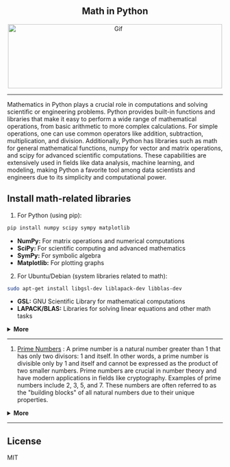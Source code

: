 <div align="center">

## Math in Python

<img alt="Gif" src="https://cdn.dribbble.com/users/31818/screenshots/1891002/math.gif" height="150px" width="500px">
</div>
<hr>
Mathematics in Python plays a crucial role in computations and solving scientific or engineering problems. Python provides built-in functions and libraries that make it easy to perform a wide range of mathematical operations, from basic arithmetic to more complex calculations. For simple operations, one can use common operators like addition, subtraction, multiplication, and division. Additionally, Python has libraries such as math for general mathematical functions, numpy for vector and matrix operations, and scipy for advanced scientific computations. These capabilities are extensively used in fields like data analysis, machine learning, and modeling, making Python a favorite tool among data scientists and engineers due to its simplicity and computational power.

## Install math-related libraries
1. For Python (using pip):
```bash
pip install numpy scipy sympy matplotlib
```
- <b>NumPy:</b> For matrix operations and numerical computations
- <b>SciPy:</b> For scientific computing and advanced mathematics
- <b>SymPy:</b> For symbolic algebra
- <b>Matplotlib:</b> For plotting graphs
2. For Ubuntu/Debian (system libraries related to math):
```bash
sudo apt-get install libgsl-dev liblapack-dev libblas-dev
```
- <b>GSL:</b> GNU Scientific Library for mathematical computations
- <b>LAPACK/BLAS:</b> Libraries for solving linear equations and other math tasks
  
<details>
<summary><b>More</b></summary>
  
## Mathematics in Python
Python, as a versatile and powerful programming language, has a wide array of applications in the field of mathematics. Its simplicity, readability, and extensive library support make it a preferred tool for both beginner programmers and experienced mathematicians. From basic arithmetic to advanced mathematical operations, Python provides a framework for handling diverse types of mathematical computations.

## Basic Arithmetic in Python
At its core, Python supports basic arithmetic operations such as addition (+), subtraction (-), multiplication (*), division (/), and exponentiation (**). These operations are fundamental to any programming language, but Python’s clear syntax makes performing calculations easy and intuitive. Python can be used to handle both integers and floating-point numbers, allowing for a variety of precision levels in computations. For example, one can quickly compute simple equations like:
```python
result = (5 + 3) * 2
print(result)  # Output: 16
```

## Python’s math Module
For more complex mathematical tasks, Python includes the built-in math module, which provides functions for mathematical constants and operations. This module allows users to perform trigonometric functions (sin(), cos(), etc.), logarithmic functions (log(), log10()), and factorials (factorial()), among others. For example:
```python
import math
result = math.sqrt(16)
print(result)  # Output: 4.0
```
This module extends Python’s native capabilities, making it suitable for various real-world mathematical problems that require higher-level mathematical functions.

## Scientific Computations with NumPy
While the math module handles simple mathematical functions, more advanced computations—especially those involving large datasets or multidimensional arrays—are made possible with the NumPy library. NumPy is essential for tasks like matrix operations, Fourier transforms, and random number generation. It is also the backbone of most scientific and mathematical programming in Python. Here’s an example of creating an array and performing basic operations with NumPy:
```python
import numpy as np
array = np.array([1, 2, 3, 4])
print(np.mean(array))  # Output: 2.5
```
NumPy is widely used in fields like machine learning, data science, and physics, where mathematical models often rely on large numerical datasets.

## Symbolic Mathematics with SymPy
For algebraic manipulation and symbolic mathematics, Python offers SymPy. This library allows for the symbolic computation of algebraic expressions, which can be useful in calculus, algebra, and equation solving. Unlike numerical computation, symbolic math manipulates symbols rather than numbers, allowing for the exact representation of equations. For instance, solving algebraic equations symbolically looks like this:
```python
from sympy import symbols, Eq, solve
x = symbols('x')
equation = Eq(x**2 - 5*x + 6, 0)
solutions = solve(equation)
print(solutions)  # Output: [2, 3]
```
SymPy is especially helpful in domains such as engineering and theoretical physics where precise symbolic solutions are required.

## Advanced Scientific Computing with SciPy
Another powerful library, SciPy, builds on NumPy and provides additional functionality for scientific computing, including modules for optimization, integration, interpolation, eigenvalue problems, and more. SciPy is highly efficient and is commonly used in fields such as signal processing and bioinformatics.

## Real-World Applications of Mathematics in Python
Python’s mathematical capabilities extend beyond academic problems. In the real world, Python is used for various applications, including:
- <b>Data Science:</b> Python’s libraries like pandas, matplotlib, and NumPy help analyze large datasets using statistical and mathematical methods.
- <b>Machine Learning:</b> Libraries such as scikit-learn and TensorFlow leverage Python’s mathematical computing power to train machine learning models, which often rely on mathematical       concepts like linear algebra, calculus, and probability.
- <b>Finance:</b> Python is commonly used for financial modeling and simulations, where it helps compute complex algorithms and mathematical models for investment and risk analysis.
- <b>Physics and Engineering:</b> Python’s support for mathematical computations aids in the simulation of physical systems and solving engineering problems that involve differential equations and optimization.

## Conclusion
In conclusion, Python’s versatility and extensive library support make it a highly effective language for mathematical computations. Whether you are performing basic arithmetic, symbolic mathematics, or advanced scientific computations, Python’s ease of use and scalability enable a wide range of applications in research, engineering, data science, and beyond.

</details>
<hr>

1. [Prime Numbers](MathPython/PrimeNumbers.py) : A prime number is a natural number greater than 1 that has only two divisors: 1 and itself. In other words, a prime number is divisible only by 1 and itself and cannot be expressed as the product of two smaller numbers. Prime numbers are crucial in number theory and have modern applications in fields like cryptography. Examples of prime numbers include 2, 3, 5, and 7. These numbers are often referred to as the "building blocks" of all natural numbers due to their unique properties.
<details>
<summary><b>More</b></summary>

This code defines a function called ispraime that checks whether a number is prime. The function first checks if the input number is less than or equal to 1, in which case it returns False because numbers less than 2 are not prime. Then, it uses a for loop to check all divisors from 2 to one less than the number. If the number is divisible by any of these values, it is not prime, and the function returns False. If no divisors are found, the function returns True, indicating the number is prime.

Next, the program takes an input from the user and passes it to the ispraime function. If the number is prime, it prints "prime"; otherwise, it prints "not prime."

## How it works:
1. The function receives a number.
2. If the number is less than 2, it is not prime.
3. For numbers greater than 1, it checks if the number is divisible by any number between 2 and itself minus one.
4. If divisible, the number is not prime; otherwise, it is prime

## Python Code
```python
def isprime(n):
    if n <= 1:
        return False
    for x in range(2, n):
        if n % x == 0:
            return False
    else:
        return True
    
n = int(input('Enter The Number: '))
if isprime(n):
    print(f'{n} is prime')
else:
    print(f'{n} not prime')
```
</details>
<hr>

## License

MIT
